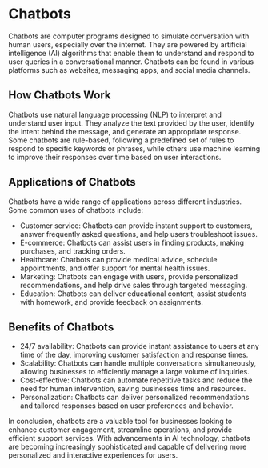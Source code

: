 <h1>Chatbots</h1>
<p>Chatbots are computer programs designed to simulate conversation with human users, especially over the internet. They are powered by artificial intelligence (AI) algorithms that enable them to understand and respond to user queries in a conversational manner. Chatbots can be found in various platforms such as websites, messaging apps, and social media channels.</p>
<h2>How Chatbots Work</h2>
<p>Chatbots use natural language processing (NLP) to interpret and understand user input. They analyze the text provided by the user, identify the intent behind the message, and generate an appropriate response. Some chatbots are rule-based, following a predefined set of rules to respond to specific keywords or phrases, while others use machine learning to improve their responses over time based on user interactions.</p>
<h2>Applications of Chatbots</h2>
<p>Chatbots have a wide range of applications across different industries. Some common uses of chatbots include:</p>
<ul>
<li>Customer service: Chatbots can provide instant support to customers, answer frequently asked questions, and help users troubleshoot issues.</li>
<li>E-commerce: Chatbots can assist users in finding products, making purchases, and tracking orders.</li>
<li>Healthcare: Chatbots can provide medical advice, schedule appointments, and offer support for mental health issues.</li>
<li>Marketing: Chatbots can engage with users, provide personalized recommendations, and help drive sales through targeted messaging.</li>
<li>Education: Chatbots can deliver educational content, assist students with homework, and provide feedback on assignments.</li>
</ul>
<h2>Benefits of Chatbots</h2>
<ul>
<li>24/7 availability: Chatbots can provide instant assistance to users at any time of the day, improving customer satisfaction and response times.</li>
<li>Scalability: Chatbots can handle multiple conversations simultaneously, allowing businesses to efficiently manage a large volume of inquiries.</li>
<li>Cost-effective: Chatbots can automate repetitive tasks and reduce the need for human intervention, saving businesses time and resources.</li>
<li>Personalization: Chatbots can deliver personalized recommendations and tailored responses based on user preferences and behavior.</li>
</ul>
<p>In conclusion, chatbots are a valuable tool for businesses looking to enhance customer engagement, streamline operations, and provide efficient support services. With advancements in AI technology, chatbots are becoming increasingly sophisticated and capable of delivering more personalized and interactive experiences for users.</p>